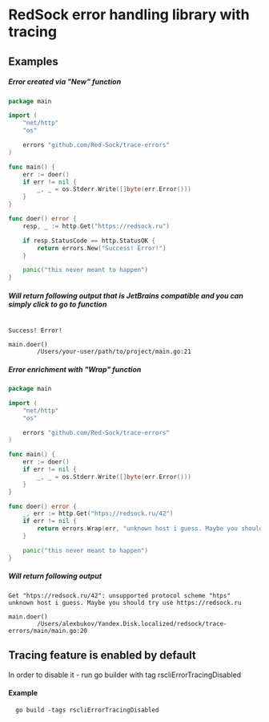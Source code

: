 # RedSock error handling library with tracing

## Examples

##### Error created via "New" function
```go
package main

import (
	"net/http"
	"os"

	errors "github.com/Red-Sock/trace-errors"
)

func main() {
	err := doer()
	if err != nil {
		_, _ = os.Stderr.Write([]byte(err.Error()))
	}
}

func doer() error {
	resp, _ := http.Get("https://redsock.ru")

	if resp.StatusCode == http.StatusOK {
		return errors.New("Success! Error!")
	}

	panic("this never meant to happen")
}

```

##### Will return following output that is JetBrains compatible and you can simply click to go to function

```text

Success! Error!

main.doer()
        /Users/your-user/path/to/project/main.go:21

```

##### Error enrichment with "Wrap" function 
```go
package main

import (
	"net/http"
	"os"

	errors "github.com/Red-Sock/trace-errors"
)

func main() {
	err := doer()
	if err != nil {
		_, _ = os.Stderr.Write([]byte(err.Error()))
	}
}

func doer() error {
	_, err := http.Get("htps://redsock.ru/42")
	if err != nil {
		return errors.Wrap(err, "unknown host i guess. Maybe you should try use https://redsock.ru")
	}

	panic("this never meant to happen")
}

```

##### Will return following output

```text
Get "htps://redsock.ru/42": unsupported protocol scheme "htps"
unknown host i guess. Maybe you should try use https://redsock.ru

main.doer()
        /Users/alexbukov/Yandex.Disk.localized/redsock/trace-errors/main/main.go:20

```


## Tracing feature is **enabled by default**
In order to disable it - run go builder with tag rscliErrorTracingDisabled

#### Example

```shell
  go build -tags rscliErrorTracingDisabled
```